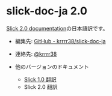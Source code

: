 slick-doc-ja 2.0
================

[Slick 2.0 documentation](http://slick.typesafe.com/doc/2.0.0/)の日本語訳です。

- 編集先: [GitHub - krrrr38/slick-doc-ja](https://github.com/krrrr38/slick-doc-ja)
- 連絡先: [@krrrr38](https://twitter.com/krrrr38)

- 他のバージョンのドキュメント
  - [Slick 1.0 翻訳](http://krrrr38.github.io/slick-doc-ja/v1.0.out/slick-doc-ja+1.0.html)
  - Slick 2.0 翻訳
